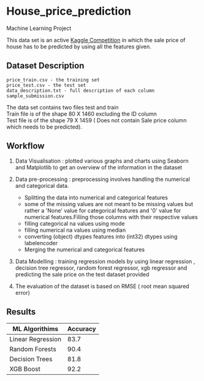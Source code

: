 # House_price_prediction
Machine Learning Project


This data set is an active [Kaggle Competition](https://www.kaggle.com/competitions/house-prices-advanced-regression-techniques/overview) in which the sale price of house has to be predicted by using all the features given.


## Dataset Description
	price_train.csv - the training set
	price_test.csv - the test set
	data_description.txt - full description of each column
	sample_submission.csv 
The data set contains two files test and train\
Train file is of the shape 80 X 1460 excluding the ID column\
Test file is of the shape 79 X 1459 ( Does not contain Sale price column which needs to be predicted).


## Workflow 

1) Data Visualisation : plotted various graphs and charts using Seaborn and Matplotlib to get an overview of the information in the dataset 
2) Data pre-processing : preprocessing involves handling the numerical and categorical data.
	* Splitting the data into numerical and categorical features
	* some of the missing values are not meant to be missing values but rather a 'None' value for categorical features and '0' value for 					numerical features.Filling those columns with their respective values
	* filling categorical na values using mode
	* filling numerical na values using median
	* converting (object) dtypes features into (int32) dtypes using labelencoder
	* Merging the numerical and categorical features
				
3) Data Modelling : training regression models by using linear regression , decision tree regressor, random forest regressor, xgb regressor and predicting the sale price on the test dataset provided
4) The evaluation of the dataset is based on RMSE ( root mean squared error) 


## Results 

|  ML Algorithims   |  Accuracy |
| ----------------- | --------- |
| Linear Regression |  83.7     |
| Random Forests    |  90.4 	| 
| Decision Trees    |  81.8	|
|    XGB Boost      |  92.2	|

